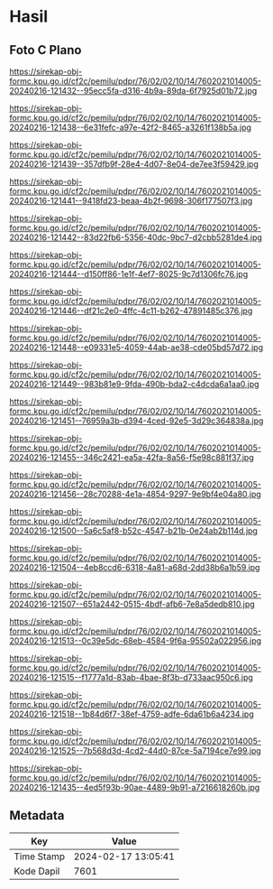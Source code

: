 # Hasil

## Foto C Plano

https://sirekap-obj-formc.kpu.go.id/cf2c/pemilu/pdpr/76/02/02/10/14/7602021014005-20240216-121432--95ecc5fa-d316-4b9a-89da-6f7925d01b72.jpg

https://sirekap-obj-formc.kpu.go.id/cf2c/pemilu/pdpr/76/02/02/10/14/7602021014005-20240216-121438--6e31fefc-a97e-42f2-8465-a3261f138b5a.jpg

https://sirekap-obj-formc.kpu.go.id/cf2c/pemilu/pdpr/76/02/02/10/14/7602021014005-20240216-121439--357dfb9f-28e4-4d07-8e04-de7ee3f59429.jpg

https://sirekap-obj-formc.kpu.go.id/cf2c/pemilu/pdpr/76/02/02/10/14/7602021014005-20240216-121441--9418fd23-beaa-4b2f-9698-306f177507f3.jpg

https://sirekap-obj-formc.kpu.go.id/cf2c/pemilu/pdpr/76/02/02/10/14/7602021014005-20240216-121442--83d22fb6-5356-40dc-9bc7-d2cbb5281de4.jpg

https://sirekap-obj-formc.kpu.go.id/cf2c/pemilu/pdpr/76/02/02/10/14/7602021014005-20240216-121444--d150ff86-1e1f-4ef7-8025-9c7d1306fc76.jpg

https://sirekap-obj-formc.kpu.go.id/cf2c/pemilu/pdpr/76/02/02/10/14/7602021014005-20240216-121446--df21c2e0-4ffc-4c11-b262-47891485c376.jpg

https://sirekap-obj-formc.kpu.go.id/cf2c/pemilu/pdpr/76/02/02/10/14/7602021014005-20240216-121448--e09331e5-4059-44ab-ae38-cde05bd57d72.jpg

https://sirekap-obj-formc.kpu.go.id/cf2c/pemilu/pdpr/76/02/02/10/14/7602021014005-20240216-121449--983b81e9-9fda-490b-bda2-c4dcda6a1aa0.jpg

https://sirekap-obj-formc.kpu.go.id/cf2c/pemilu/pdpr/76/02/02/10/14/7602021014005-20240216-121451--76959a3b-d394-4ced-92e5-3d29c364838a.jpg

https://sirekap-obj-formc.kpu.go.id/cf2c/pemilu/pdpr/76/02/02/10/14/7602021014005-20240216-121455--346c2421-ea5a-42fa-8a56-f5e98c881f37.jpg

https://sirekap-obj-formc.kpu.go.id/cf2c/pemilu/pdpr/76/02/02/10/14/7602021014005-20240216-121456--28c70288-4e1a-4854-9297-9e9bf4e04a80.jpg

https://sirekap-obj-formc.kpu.go.id/cf2c/pemilu/pdpr/76/02/02/10/14/7602021014005-20240216-121500--5a6c5af8-b52c-4547-b21b-0e24ab2b114d.jpg

https://sirekap-obj-formc.kpu.go.id/cf2c/pemilu/pdpr/76/02/02/10/14/7602021014005-20240216-121504--4eb8ccd6-6318-4a81-a68d-2dd38b6a1b59.jpg

https://sirekap-obj-formc.kpu.go.id/cf2c/pemilu/pdpr/76/02/02/10/14/7602021014005-20240216-121507--651a2442-0515-4bdf-afb6-7e8a5dedb810.jpg

https://sirekap-obj-formc.kpu.go.id/cf2c/pemilu/pdpr/76/02/02/10/14/7602021014005-20240216-121513--0c39e5dc-68eb-4584-9f6a-95502a022956.jpg

https://sirekap-obj-formc.kpu.go.id/cf2c/pemilu/pdpr/76/02/02/10/14/7602021014005-20240216-121515--f1777a1d-83ab-4bae-8f3b-d733aac950c6.jpg

https://sirekap-obj-formc.kpu.go.id/cf2c/pemilu/pdpr/76/02/02/10/14/7602021014005-20240216-121518--1b84d6f7-38ef-4759-adfe-6da61b6a4234.jpg

https://sirekap-obj-formc.kpu.go.id/cf2c/pemilu/pdpr/76/02/02/10/14/7602021014005-20240216-121525--7b568d3d-4cd2-44d0-87ce-5a7194ce7e99.jpg

https://sirekap-obj-formc.kpu.go.id/cf2c/pemilu/pdpr/76/02/02/10/14/7602021014005-20240216-121435--4ed5f93b-90ae-4489-9b91-a7216618260b.jpg


## Metadata

| Key        | Value               |
| ---------- | ------------------- |
| Time Stamp | 2024-02-17 13:05:41 |
| Kode Dapil | 7601                |



